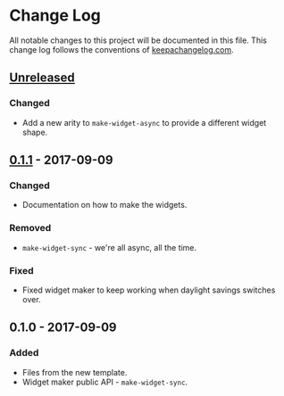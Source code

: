 # Change Log
All notable changes to this project will be documented in this file. This change log follows the conventions of [keepachangelog.com](http://keepachangelog.com/).

## [Unreleased]
### Changed
- Add a new arity to `make-widget-async` to provide a different widget shape.

## [0.1.1] - 2017-09-09
### Changed
- Documentation on how to make the widgets.

### Removed
- `make-widget-sync` - we're all async, all the time.

### Fixed
- Fixed widget maker to keep working when daylight savings switches over.

## 0.1.0 - 2017-09-09
### Added
- Files from the new template.
- Widget maker public API - `make-widget-sync`.

[Unreleased]: https://github.com/your-name/instatube/compare/0.1.1...HEAD
[0.1.1]: https://github.com/your-name/instatube/compare/0.1.0...0.1.1
